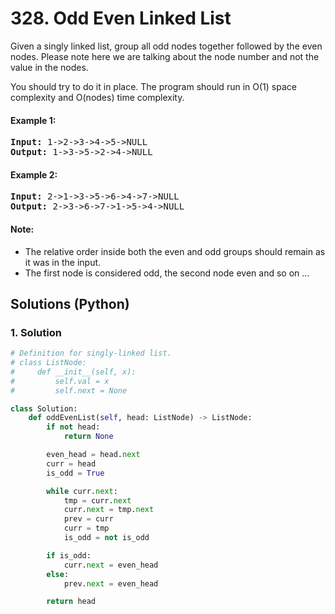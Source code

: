 # 328. Odd Even Linked List
Given a singly linked list, group all odd nodes together followed by the even nodes. Please note here we are talking about the node number and not the value in the nodes.

You should try to do it in place. The program should run in O(1) space complexity and O(nodes) time complexity.

#### Example 1:
<pre>
<strong>Input:</strong> 1->2->3->4->5->NULL
<strong>Output:</strong> 1->3->5->2->4->NULL
</pre>

#### Example 2:
<pre>
<strong>Input:</strong> 2->1->3->5->6->4->7->NULL
<strong>Output:</strong> 2->3->6->7->1->5->4->NULL
</pre>

#### Note:
* The relative order inside both the even and odd groups should remain as it was in the input.
* The first node is considered odd, the second node even and so on ...

## Solutions (Python)

### 1. Solution
```Python
# Definition for singly-linked list.
# class ListNode:
#     def __init__(self, x):
#         self.val = x
#         self.next = None

class Solution:
    def oddEvenList(self, head: ListNode) -> ListNode:
        if not head:
            return None

        even_head = head.next
        curr = head
        is_odd = True

        while curr.next:
            tmp = curr.next
            curr.next = tmp.next
            prev = curr
            curr = tmp
            is_odd = not is_odd

        if is_odd:
            curr.next = even_head
        else:
            prev.next = even_head

        return head
```
